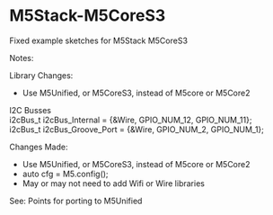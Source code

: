 # M5Stack-M5CoreS3
Fixed example sketches for M5Stack M5CoreS3



Notes:

Library Changes:
- Use M5Unified, or M5CoreS3, instead of M5core or M5Core2

I2C Busses  
i2cBus_t i2cBus_Internal    = {&Wire, GPIO_NUM_12, GPIO_NUM_11};  
i2cBus_t i2cBus_Groove_Port = {&Wire, GPIO_NUM_2, GPIO_NUM_1};  

Changes Made:
- Use M5Unified, or M5CoreS3, instead of M5core or M5Core2
- auto cfg = M5.config();
- May or may not need to add Wifi or Wire libraries

See: Points for porting to M5Unified
